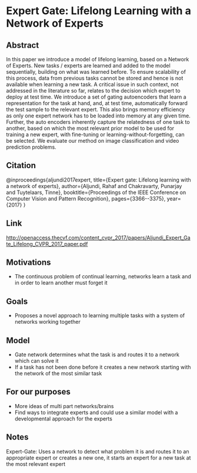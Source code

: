 # Expert Gate: Lifelong Learning with a Network of Experts

## Abstract
In this paper we introduce a model of lifelong learning, based on a Network of Experts. New tasks / experts are learned and added to the model sequentially, building on what was learned before. To ensure scalability of this process, data from previous tasks cannot be stored and hence is not available when learning a new task. A critical issue in such context, not addressed in the literature so far, relates to the decision which expert to deploy at test time. We introduce a set of gating autoencoders that learn a representation for the task at hand, and, at test time, automatically forward the test sample to the relevant expert. This also brings memory efficiency as only one expert network has to be loaded into memory at any given time. Further, the auto encoders inherently capture the relatedness of one task to another, based on which the most relevant prior model to be used for training a new expert, with fine-tuning or learning-without-forgetting, can be selected. We evaluate our method on image classification and video prediction problems.

## Citation
@inproceedings{aljundi2017expert,
  title={Expert gate: Lifelong learning with a network of experts},
  author={Aljundi, Rahaf and Chakravarty, Punarjay and Tuytelaars, Tinne},
  booktitle={Proceedings of the IEEE Conference on Computer Vision and Pattern Recognition},
  pages={3366--3375},
  year={2017}
}

## Link
http://openaccess.thecvf.com/content_cvpr_2017/papers/Aljundi_Expert_Gate_Lifelong_CVPR_2017_paper.pdf

## Motivations
- The continuous problem of continual learning, networks learn a task and in order to learn another must forget it

## Goals
- Proposes a novel approach to learning multiple tasks with a system of networks working together

## Model
- Gate network determines what the task is and routes it to a network which can solve it
- If a task has not been done before it creates a new network starting with the network of the most similar task

## For our purposes
- More ideas of multi part networks/brains
- Find ways to integrate experts and could use a similar model with a developmental approach for the experts

## Notes
Expert-Gate: Uses a network to detect what problem it is and routes it to an appropriate expert or creates a new one, it starts an expert for a new task at the most relevant expert
